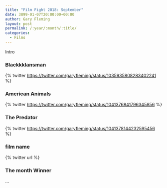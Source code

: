 ```yaml
---
title: "Film Fight 2018: September"
date: 3899-01-07T20:00:00+00:00
author: Gary Fleming
layout: post
permalink: /:year/:month/:title/
categories:
  - Films
---
```


Intro

### Blackkklansman

{% twitter https://twitter.com/garyfleming/status/1035935808283402241 %}

### American Animals

{% twitter https://twitter.com/garyfleming/status/1041376841796345856 %}

### The Predator

{% twitter https://twitter.com/garyfleming/status/1041378144232595456 %}

### film name

{% twitter url %}


### The month Winner

...
